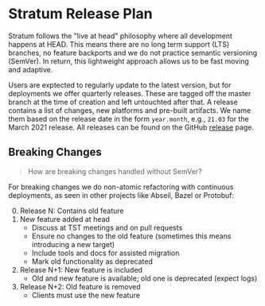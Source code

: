 # Stratum Release Plan

Stratum follows the "live at head" philosophy where all development happens at HEAD.
This means there are no long term support (LTS) branches, no feature backports and
we do not practice semantic versioning (SemVer). In return, this lightweight approach
allows us to be fast moving and adaptive.

Users are exptected to regularly update to the latest version, but for deployments we
offer quarterly releases. These are tagged off the master branch at the time of
creation and left untouchted after that. A release contains a list of changes, new
platforms and pre-built artifacts. We name them based on the release date in the form
`year.month`, e.g., `21.03` for the March 2021 release. All releases can be found on
the GitHub [release](https://github.com/stratum/stratum/releases) page.

## Breaking Changes

> How are breaking changes handled without SemVer?

For breaking changes we do non-atomic refactoring with continuous deployments, 
as seen in other projects like Abseil, Bazel or Protobuf:

0. Release N: Contains old feature
1. New feature added at head
    - Discuss at TST meetings and on pull requests
    - Ensure no changes to the old feature (sometimes this means introducing a new target)
    - Include tools and docs for assisted migration
    - Mark old functionality as deprecated
2. Release N+1: New feature is included
    - Old and new feature is available; old one is deprecated (expect logs)
3. Release N+2: Old feature is removed
    - Clients must use the new feature
